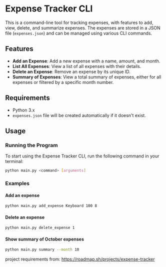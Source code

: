 # Expense Tracker CLI

This is a command-line tool for tracking expenses, with features to add, view, delete, and summarize expenses. The expenses are stored in a JSON file (`expenses.json`) and can be managed using various CLI commands.

## Features

- **Add an Expense**: Add a new expense with a name, amount, and month.
- **List All Expenses**: View a list of all expenses with their details.
- **Delete an Expense**: Remove an expense by its unique ID.
- **Summary of Expenses**: View a total summary of expenses, either for all expenses or filtered by a specific month number.

## Requirements

- Python 3.x
- `expenses.json` file will be created automatically if it doesn't exist.

## Usage

### Running the Program

To start using the Expense Tracker CLI, run the following command in your terminal:

```bash
python main.py <command> [arguments]
```

### Examples

#### Add an expense
```bash
python main.py add_expense Keyboard 100 8
```

#### Delete an expense
```bash
python main.py delete_expense 1
```

#### Show summary of October expenses
```bash
python main.py summary --month 10
```

project requirements from: https://roadmap.sh/projects/expense-tracker
